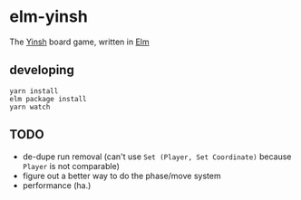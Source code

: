 # elm-yinsh

The [Yinsh][yinsh] board game, written in [Elm][elm-lang]

## developing

```
yarn install
elm package install
yarn watch
```

## TODO

- de-dupe run removal (can't use `Set (Player, Set Coordinate)` because `Player` is not comparable)
- figure out a better way to do the phase/move system
- performance (ha.)

[yinsh]: http://www.gipf.com/yinsh/
[rules]: https://web.archive.org/web/20161118010122/http://www.gipf.com/yinsh/index.html
[elm-lang]: http://elm-lang.org/ 
